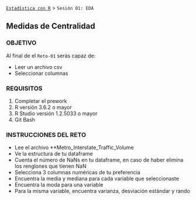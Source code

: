  [`Estadística con R`](../Readme.md) > `Sesión 01: EDA` 

## Medidas de Centralidad

### OBJETIVO

Al final de el `Reto-01` serás capaz de:
- Leer un archivo csv
- Seleccionar columnas

### REQUISITOS

1. Completar el prework
2. R versión 3.6.2 o mayor
3. R Studio versión 1.2.5033 o mayor 
4. Git Bash

### INSTRUCCIONES DEL RETO

- Lee el archivo **Metro_Interstate_Traffic_Volume
- Ve la estructura de tu dataframe
- Cuenta el número de NaNs en tu dataframe, en caso de haber elimina los renglones que tienen NaN
- Selecciona 3 columnas numéricas de tu preferencia
- Encuentra la media y mediana para cada variable que seleccionaste
- Encuentra la moda para una variable
- Para la misma variable, encuentra varianza, desviación estándar y rando